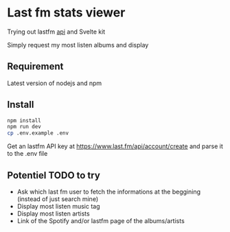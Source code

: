 # Last fm stats viewer

Trying out lastfm [api](https://www.last.fm/api#getting-started) and Svelte kit

Simply request my most listen albums and display

## Requirement

Latest version of nodejs and npm

## Install

```bash
npm install
npm run dev
cp .env.example .env
```
Get an lastfm API key at https://www.last.fm/api/account/create and parse it to the .env file

## Potentiel TODO to try
- Ask which last fm user to fetch the informations at the beggining (instead of just search mine)
- Display most listen music tag
- Display most listen artists
- Link of the Spotify and/or lastfm page of the albums/artists 